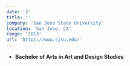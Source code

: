 ```yaml
---
date: '2'
title: ''
company: 'San Jose State University'
location: 'San Jose, CA'
range: '2013'
url: 'https://www.sjsu.edu/'
---
```


- <b>Bachelor of Arts in Art and Design Studies</b>
